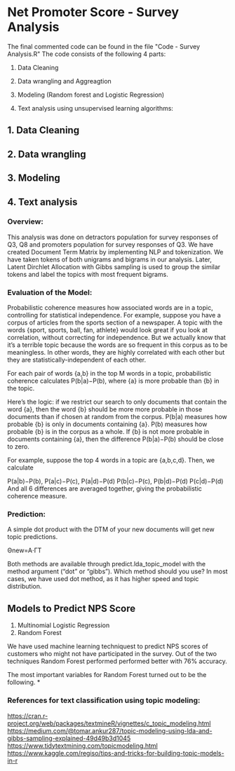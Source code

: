 # Net Promoter Score - Survey Analysis
The final commented code can be found in the file "Code - Survey Analysis.R"
The code consists of the following 4 parts:

1. Data Cleaning 

2. Data wrangling and Aggreagtion

3. Modeling (Random forest and Logistic Regression)


4. Text analysis using unsupervised learning algorithms:

## 1. Data Cleaning

## 2. Data wrangling

## 3. Modeling

## 4. Text analysis

### Overview:
This analysis was done on detractors population for survey responses of Q3, Q8 and promoters population for survey responses of Q3.
We have created Document Term Matrix by implementing NLP and tokenization. We have taken tokens of both unigrams and bigrams in our analysis. Later, Latent Dirchlet Allocation with Gibbs sampling is used to group the similar tokens and label the topics with most frequent bigrams. 

### Evaluation of the Model:
Probabilistic coherence measures how associated words are in a topic, controlling for statistical independence. For example, suppose you have a corpus of articles from the sports section of a newspaper. A topic with the words {sport, sports, ball, fan, athlete} would look great if you look at correlation, without correcting for independence. But we actually know that it’s a terrible topic because the words are so frequent in this corpus as to be meaningless. In other words, they are highly correlated with each other but they are statistically-independent of each other.

For each pair of words {a,b} in the top M words in a topic, probabilistic coherence calculates P(b|a)−P(b), where {a} is more probable than {b} in the topic.

Here’s the logic: if we restrict our search to only documents that contain the word {a}, then the word {b} should be more more probable in those documents than if chosen at random from the corpus. P(b|a) measures how probable {b} is only in documents containing {a}. P(b) measures how probable {b} is in the corpus as a whole. If {b} is not more probable in documents containing {a}, then the difference P(b|a)−P(b) should be close to zero.

For example, suppose the top 4 words in a topic are {a,b,c,d}. Then, we calculate

P(a|b)−P(b), P(a|c)−P(c), P(a|d)−P(d)
P(b|c)−P(c), P(b|d)−P(d)
P(c|d)−P(d)
And all 6 differences are averaged together, giving the probabilistic coherence measure.

### Prediction:
A simple dot product with the DTM of your new documents will get new topic predictions.

Θnew=A⋅ΓT

Both methods are available through predict.lda_topic_model with the method argument (“dot” or “gibbs”). Which method should you use? In most cases, we have used dot method, as it has higher speed and topic distribution.

## Models to Predict NPS Score
1. Multinomial Logistic Regression
2. Random Forest

We have used machine learning techniquest to predict NPS scores of customers who might not have participated in the survey. 
Out of the two techniques Random Forest performed performed better with 76% accuracy. 

The most important variables for Random Forest turned out to be the following. 
* 



### References for text classification using topic modeling:

https://cran.r-project.org/web/packages/textmineR/vignettes/c_topic_modeling.html
https://medium.com/@tomar.ankur287/topic-modeling-using-lda-and-gibbs-sampling-explained-49d49b3d1045
https://www.tidytextmining.com/topicmodeling.html
https://www.kaggle.com/regiso/tips-and-tricks-for-building-topic-models-in-r
